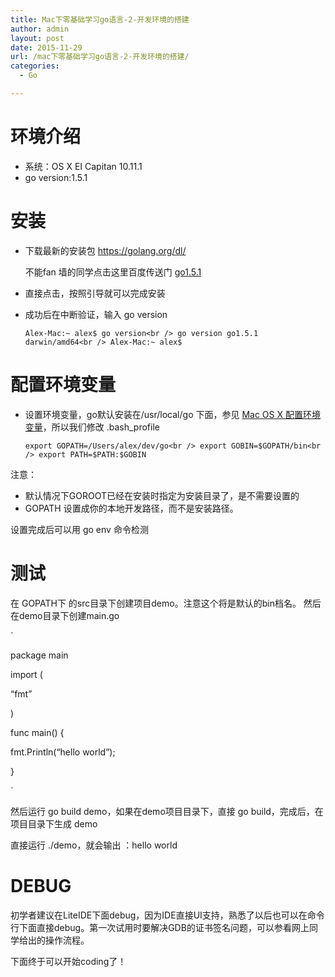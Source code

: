 ```yaml
---
title: Mac下零基础学习go语言-2-开发环境的搭建
author: admin
layout: post
date: 2015-11-29
url: /mac下零基础学习go语言-2-开发环境的搭建/
categories:
  - Go

---
```

# 环境介绍

  * 系统：OS X EI Capitan 10.11.1
  * go version:1.5.1

# 安装

  * 下载最新的安装包 <https://golang.org/dl/>
  
    不能fan 墙的同学点击这里百度传送门 [go1.5.1][1]
  * 直接点击，按照引导就可以完成安装
  * 成功后在中断验证，输入 go version
  
    `Alex-Mac:~ alex$ go version<br />
go version go1.5.1 darwin/amd64<br />
Alex-Mac:~ alex$`

# 配置环境变量

  * 设置环境变量，go默认安装在/usr/local/go 下面，参见 [Mac OS X 配置环境变量][2]，所以我们修改 .bash_profile
    
    `export GOPATH=/Users/alex/dev/go<br />
export GOBIN=$GOPATH/bin<br />
export PATH=$PATH:$GOBIN`

注意：

  * 默认情况下GOROOT已经在安装时指定为安装目录了，是不需要设置的
  * GOPATH 设置成你的本地开发路径，而不是安装路径。

设置完成后可以用 go env 命令检测

# 测试

在 GOPATH下 的src目录下创建项目demo。注意这个将是默认的bin档名。 然后在demo目录下创建main.go
  
\`
  
package main

import (
    
&#8220;fmt&#8221;
  
)

func main() {
    
fmt.Println(&#8220;hello world&#8221;);
  
}
  
\`
  
然后运行 go build demo，如果在demo项目目录下，直接 go build，完成后，在项目目录下生成 demo
  
直接运行 ./demo，就会输出 ：hello world

# DEBUG

初学者建议在LiteIDE下面debug，因为IDE直接UI支持，熟悉了以后也可以在命令行下面直接debug。第一次试用时要解决GDB的证书签名问题，可以参看网上同学给出的操作流程。

下面终于可以开始coding了！

 [1]: http://pan.baidu.com/s/1qWj9Bg4
 [2]: http://www.goodmemory.cc/mac-os-x-配置环境变量/